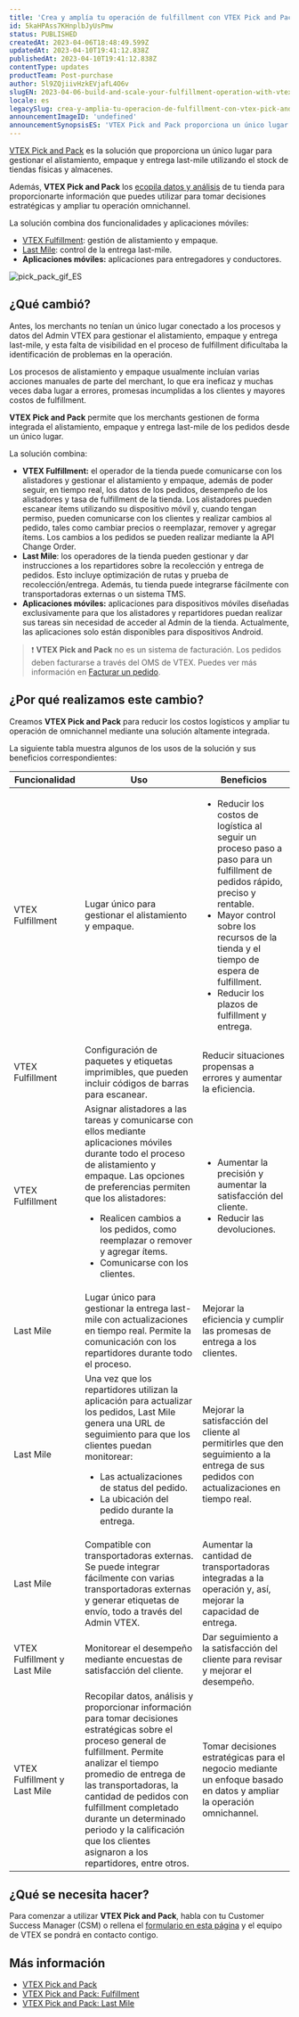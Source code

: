 ```yaml
---
title: 'Crea y amplía tu operación de fulfillment con VTEX Pick and Pack'
id: 5kaHPAss7KHnplbJyUsPmw
status: PUBLISHED
createdAt: 2023-04-06T18:48:49.599Z
updatedAt: 2023-04-10T19:41:12.838Z
publishedAt: 2023-04-10T19:41:12.838Z
contentType: updates
productTeam: Post-purchase
author: 5l9ZQjiivHzkEVjafL4O6v
slugEN: 2023-04-06-build-and-scale-your-fulfillment-operation-with-vtex-pick-and-pack
locale: es
legacySlug: crea-y-amplia-tu-operacion-de-fulfillment-con-vtex-pick-and-pack
announcementImageID: 'undefined'
announcementSynopsisES: 'VTEX Pick and Pack proporciona un único lugar para que merchants gestionen el alistamiento, empaque y entrega last-mile.'
---
```


[VTEX Pick and Pack](/es/tutorial/vtex-pick-and-pack--1OOops3WrUyz7e0bnhkfXU) es la solución que proporciona un único lugar para gestionar el alistamiento, empaque y entrega last-mile utilizando el stock de tiendas físicas y almacenes.

Además, **VTEX Pick and Pack** los [ecopila datos y análisis](/es/tutorial/vtex-pick-and-pack-fulfillment--1zGUEItEEVsal6cuBEBNcA#insights) de tu tienda para proporcionarte información que puedes utilizar para tomar decisiones estratégicas y ampliar tu operación omnichannel.

La solución combina dos funcionalidades y aplicaciones móviles:

- [VTEX Fulfillment](/es/tutorial/vtex-pick-and-pack-fulfillment--1zGUEItEEVsal6cuBEBNcA): gestión de alistamiento y empaque.
- [Last Mile](/es/tutorial/vtex-pick-and-pack-last-mile--HN7WKV0xoq2ssVjsJlfzr): control de la entrega last-mile.
- **Aplicaciones móviles:** aplicaciones para entregadores y conductores.

![pick_pack_gif_ES](https://raw.githubusercontent.com/vtexdocs/help-center-content/refs/heads/main/docs/es/announcements/2023/abril/2023-04-06-crea-y-amplia-tu-operacion-de-fulfillment-con-vtex-pick-and-pack_1.gif)

## ¿Qué cambió?

Antes, los merchants no tenían un único lugar conectado a los procesos y datos del Admin VTEX para gestionar el alistamiento, empaque y entrega last-mile, y esta falta de visibilidad en el proceso de fulfillment dificultaba la identificación de problemas en la operación.

Los procesos de alistamiento y empaque usualmente incluían varias acciones manuales de parte del merchant, lo que era ineficaz y muchas veces daba lugar a errores, promesas incumplidas a los clientes y mayores costos de fulfillment.

**VTEX Pick and Pack** permite que los merchants gestionen de forma integrada el alistamiento, empaque y entrega last-mile de los pedidos desde un único lugar.

La solución combina:

-	**VTEX Fulfillment:** el operador de la tienda puede comunicarse con los alistadores y gestionar el alistamiento y empaque, además de poder seguir, en tiempo real, los datos de los pedidos, desempeño de los alistadores y tasa de fulfillment de la tienda. Los alistadores pueden escanear ítems utilizando su dispositivo móvil y, cuando tengan permiso, pueden comunicarse con los clientes y realizar cambios al pedido, tales como cambiar precios o reemplazar, remover y agregar ítems. Los cambios a los pedidos se pueden realizar mediante la API Change Order.     
-	**Last Mile**: los operadores de la tienda pueden gestionar y dar instrucciones a los repartidores sobre la recolección y entrega de pedidos. Esto incluye optimización de rutas y prueba de recolección/entrega. Además, tu tienda puede integrarse fácilmente con transportadoras externas o un sistema TMS.  
- **Aplicaciones móviles:** aplicaciones para dispositivos móviles diseñadas exclusivamente para que los alistadores y repartidores puedan realizar sus tareas sin necesidad de acceder al Admin de la tienda. Actualmente, las aplicaciones solo están disponibles para dispositivos Android.  

> ❗ **VTEX Pick and Pack** no es un sistema de facturación. Los pedidos deben facturarse a través del OMS de VTEX. Puedes ver más información en [Facturar un pedido](/es/tracks/orders--2xkTisx4SXOWXQel8Jg8sa/2WgQrlHTyVo4hLjhUs1LMT).

## ¿Por qué realizamos este cambio?

Creamos **VTEX Pick and Pack** para reducir los costos logísticos y ampliar tu operación de omnichannel mediante una solución altamente integrada.

La siguiente tabla muestra algunos de los usos de la solución y sus beneficios correspondientes:

| **Funcionalidad** | **Uso** | **Beneficios** |
| ---------- | ---------- | ---------- |
| VTEX Fulfillment | Lugar único para gestionar el alistamiento y empaque. | <ul><li>Reducir los costos de logística al seguir un proceso paso a paso para un fulfillment de pedidos rápido, preciso y rentable.</li><li>Mayor control sobre los recursos de la tienda y el tiempo de espera de fulfillment.</li><li>Reducir los plazos de fulfillment y entrega.</li></ul> |
| VTEX Fulfillment | Configuración de paquetes y etiquetas imprimibles, que pueden incluir códigos de barras para escanear. | Reducir situaciones propensas a errores y aumentar la eficiencia. |
| VTEX Fulfillment | Asignar alistadores a las tareas y comunicarse con ellos mediante aplicaciones móviles durante todo el proceso de alistamiento y empaque.   Las opciones de preferencias permiten que los alistadores: <ul><li>Realicen cambios a los pedidos, como reemplazar o remover y agregar ítems.</li><li>Comunicarse con los clientes.</li></ul> | <ul><li>Aumentar la precisión y aumentar la satisfacción del cliente.</li><li>Reducir las devoluciones.</li></ul> |
| Last Mile | Lugar único para gestionar la entrega last-mile con actualizaciones en tiempo real. Permite la comunicación con los repartidores durante todo el proceso. | Mejorar la eficiencia y cumplir las promesas de entrega a los clientes. |
| Last Mile | Una vez que los repartidores utilizan la aplicación para actualizar los pedidos, Last Mile genera una URL de seguimiento para que los clientes puedan monitorear: <ul><li>Las actualizaciones de status del pedido.</li><li>La ubicación del pedido durante la entrega.</li></ul> | Mejorar la satisfacción del cliente al permitirles que den seguimiento a la entrega de sus pedidos con actualizaciones en tiempo real. |
| Last Mile | Compatible con transportadoras externas. Se puede integrar fácilmente con varias transportadoras externas y generar etiquetas de envío, todo a través del Admin VTEX. | Aumentar la cantidad de transportadoras integradas a la operación y, así, mejorar la capacidad de entrega. |
| VTEX Fulfillment y Last Mile | Monitorear el desempeño mediante encuestas de satisfacción del cliente. | Dar seguimiento a la satisfacción del cliente para revisar y mejorar el desempeño. |
| VTEX Fulfillment y Last Mile | Recopilar datos, análisis y proporcionar información para tomar decisiones estratégicas sobre el proceso general de fulfillment.   Permite analizar el tiempo promedio de entrega de las transportadoras, la cantidad de pedidos con fulfillment completado durante un determinado periodo y la calificación que los clientes asignaron a los repartidores, entre otros. | Tomar decisiones estratégicas para el negocio mediante un enfoque basado en datos y ampliar la operación omnichannel. |

## ¿Qué se necesita hacer?

Para comenzar a utilizar **VTEX Pick and Pack**, habla con tu Customer Success Manager (CSM) o rellena el [formulario en esta página](https://content.vtex.com/es/pick-and-pack/) y el equipo de VTEX se pondrá en contacto contigo.

## Más información

-	[VTEX Pick and Pack](/es/tutorial/vtex-pick-and-pack--1OOops3WrUyz7e0bnhkfXU)
-	[VTEX Pick and Pack: Fulfillment](/es/tutorial/vtex-pick-and-pack-fulfillment--1zGUEItEEVsal6cuBEBNcA)
-	[VTEX Pick and Pack: Last Mile](/es/tutorial/vtex-pick-and-pack-last-mile--HN7WKV0xoq2ssVjsJlfzr)

